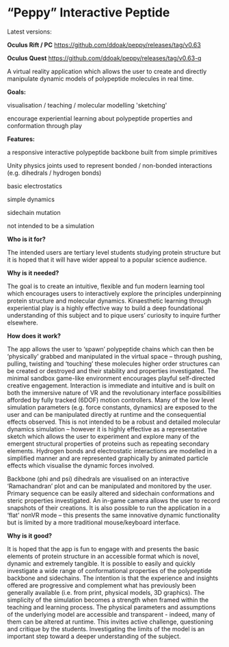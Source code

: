 # “Peppy” Interactive Peptide
Latest versions:

<b>Oculus Rift / PC</b> https://github.com/ddoak/peppy/releases/tag/v0.63

<b>Oculus Quest</b> https://github.com/ddoak/peppy/releases/tag/v0.63-q

A virtual reality application which allows the user to create and directly manipulate dynamic
models of polypeptide molecules in real time.

<b>Goals:</b>

visualisation / teaching / molecular modelling 'sketching' 

encourage experiential learning about polypeptide properties and conformation through play

<b>Features:</b>

a responsive interactive polypeptide backbone built from simple primitives

Unity physics joints used to represent bonded / non-bonded interactions (e.g. dihedrals / hydrogen bonds)

basic electrostatics

simple dynamics

sidechain mutation

not intended to be a simulation


<b>Who is it for?</b>

The intended users are tertiary level students studying protein structure but it is hoped that
it will have wider appeal to a popular science audience.

<b>Why is it needed?</b>

The goal is to create an intuitive, flexible and fun modern learning tool which encourages
users to interactively explore the principles underpinning protein structure and molecular
dynamics.
Kinaesthetic learning through experiential play is a highly effective
way to build a deep foundational understanding of this subject and to pique users’ curiosity
to inquire further elsewhere.

<b>How does it work?</b>

The app allows the user to ‘spawn’ polypeptide chains which can then be ‘physically’
grabbed and manipulated in the virtual space – through pushing, pulling, twisting and
‘touching’ these molecules higher order structures can be created or destroyed and their
stability and properties investigated.
The minimal sandbox game-like environment encourages playful self-directed creative
engagement. Interaction is immediate and intuitive and is built on both the immersive
nature of VR and the revolutionary interface possibilities afforded by fully tracked (6DOF)
motion controllers.
Many of the low level simulation parameters (e.g. force constants, dynamics) are exposed to
the user and can be manipulated directly at runtime and the consequential effects
observed. This is not intended to be a robust and detailed molecular dynamics simulation –
however it is highly effective as a representative sketch which allows the user to experiment
and explore many of the emergent structural properties of proteins such as repeating
secondary elements.
Hydrogen bonds and electrostatic interactions are modelled in a simplified manner and are
represented graphically by animated particle effects which visualise the dynamic forces
involved.

Backbone (phi and psi) dihedrals are visualised on an interactive ‘Ramachandran’ plot and
can be manipulated and monitored by the user.
Primary sequence can be easily altered and sidechain conformations and steric properties
investigated. An in-game camera allows the user to record snapshots of their creations.
It is also possible to run the application in a ‘flat’ nonVR mode – this presents the same
innovative dynamic functionality but is limited by a more traditional mouse/keyboard
interface.

<b>Why is it good?</b>

It is hoped that the app is fun to engage with and presents the basic elements of protein
structure in an accessible format which is novel, dynamic and extremely tangible. It is
possible to easily and quickly investigate a wide range of conformational properties of the
polypeptide backbone and sidechains. The intention is that the experience and insights offered
are progressive and complement what has previously been generally available (i.e. from
print, physical models, 3D graphics).
The simplicity of the simulation becomes a strength when framed within the teaching and
learning process. The physical parameters and assumptions of the underlying model are
accessible and transparent - indeed, many of them can be altered at runtime. This invites
active challenge, questioning and critique by the students. Investigating the limits of the
model is an important step toward a deeper understanding of the subject.

